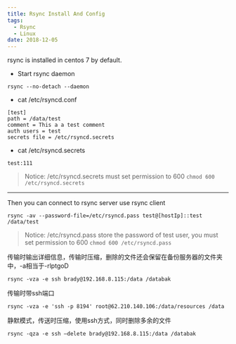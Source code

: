 ```yaml
---
title: Rsync Install And Config
tags:
  - Rsync
  - Linux
date: 2018-12-05
---
```


rsync is installed in centos 7 by default.
- Start rsync daemon
```
rsync --no-detach --daemon
```

<!-- more -->

- cat /etc/rsyncd.conf
```
[test]
path = /data/test
comment = This a a test comment
auth users = test
secrets file = /etc/rsyncd.secrets
```

- cat /etc/rsyncd.secrets
```
test:111
```
> Notice: /etc/rsyncd.secrets must set permission to 600 `chmod 600 /etc/rsyncd.secrets`

-----

Then you can connect to rsync server use rsync client
```
rsync -av --password-file=/etc/rsyncd.pass test@[hostIp]::test /data/test
```
> Notice: /etc/rsyncd.pass store the password of test user, you must set permission to 600 `chmod 600 /etc/rsyncd.pass`


传输时输出详细信息，传输时压缩，删除的文件还会保留在备份服务器的文件夹中，-a相当于-rlptgoD
```
rsync -vza -e ssh brady@192.168.8.115:/data /databak
```

传输时带ssh端口
```
rsync -vza -e 'ssh -p 8194' root@62.210.140.106:/data/resources /data
```

静默模式，传送时压缩，使用ssh方式，同时删除多余的文件
```
rsync -qza -e ssh —delete brady@192.168.8.115:/data /databak
```
